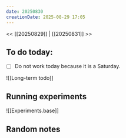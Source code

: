 ```yaml
---
date: 20250830
creationDate: 2025-08-29 17:05
---
```


<< [[20250829]] | [[20250831]] >>

## To do today:

- [ ] Do not work today because it is a Saturday.

![[Long-term todo]]

## Running experiments

![[Experiments.base]]
## Random notes

